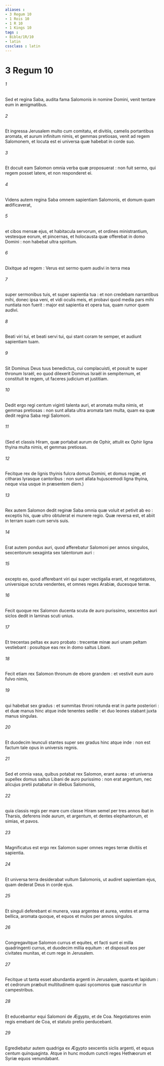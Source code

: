 ```yaml
---
aliases : 
- 3 Regum 10
- 1 Rois 10
- 1 R 10
- 1 Kings 10
tags : 
- Bible/1R/10
- latin
cssclass : latin
---
```


# 3 Regum 10

###### 1
Sed et regina Saba, audita fama Salomonis in nomine Domini, venit tentare eum in ænigmatibus.
###### 2
Et ingressa Jerusalem multo cum comitatu, et divitiis, camelis portantibus aromata, et aurum infinitum nimis, et gemmas pretiosas, venit ad regem Salomonem, et locuta est ei universa quæ habebat in corde suo.
###### 3
Et docuit eam Salomon omnia verba quæ proposuerat : non fuit sermo, qui regem posset latere, et non responderet ei.
###### 4
Videns autem regina Saba omnem sapientiam Salomonis, et domum quam ædificaverat,
###### 5
et cibos mensæ ejus, et habitacula servorum, et ordines ministrantium, vestesque eorum, et pincernas, et holocausta quæ offerebat in domo Domini : non habebat ultra spiritum.
###### 6
Dixitque ad regem : Verus est sermo quem audivi in terra mea
###### 7
super sermonibus tuis, et super sapientia tua : et non credebam narrantibus mihi, donec ipsa veni, et vidi oculis meis, et probavi quod media pars mihi nuntiata non fuerit : major est sapientia et opera tua, quam rumor quem audivi.
###### 8
Beati viri tui, et beati servi tui, qui stant coram te semper, et audiunt sapientiam tuam.
###### 9
Sit Dominus Deus tuus benedictus, cui complacuisti, et posuit te super thronum Israël, eo quod dilexerit Dominus Israël in sempiternum, et constituit te regem, ut faceres judicium et justitiam.
###### 10
Dedit ergo regi centum viginti talenta auri, et aromata multa nimis, et gemmas pretiosas : non sunt allata ultra aromata tam multa, quam ea quæ dedit regina Saba regi Salomoni.
###### 11
(Sed et classis Hiram, quæ portabat aurum de Ophir, attulit ex Ophir ligna thyina multa nimis, et gemmas pretiosas.
###### 12
Fecitque rex de lignis thyinis fulcra domus Domini, et domus regiæ, et citharas lyrasque cantoribus : non sunt allata hujuscemodi ligna thyina, neque visa usque in præsentem diem.)
###### 13
Rex autem Salomon dedit reginæ Saba omnia quæ voluit et petivit ab eo : exceptis his, quæ ultro obtulerat ei munere regio. Quæ reversa est, et abiit in terram suam cum servis suis.
###### 14
Erat autem pondus auri, quod afferebatur Salomoni per annos singulos, sexcentorum sexaginta sex talentorum auri :
###### 15
excepto eo, quod afferebant viri qui super vectigalia erant, et negotiatores, universique scruta vendentes, et omnes reges Arabiæ, ducesque terræ.
###### 16
Fecit quoque rex Salomon ducenta scuta de auro purissimo, sexcentos auri siclos dedit in laminas scuti unius.
###### 17
Et trecentas peltas ex auro probato : trecentæ minæ auri unam peltam vestiebant : posuitque eas rex in domo saltus Libani.
###### 18
Fecit etiam rex Salomon thronum de ebore grandem : et vestivit eum auro fulvo nimis,
###### 19
qui habebat sex gradus : et summitas throni rotunda erat in parte posteriori : et duæ manus hinc atque inde tenentes sedile : et duo leones stabant juxta manus singulas.
###### 20
Et duodecim leunculi stantes super sex gradus hinc atque inde : non est factum tale opus in universis regnis.
###### 21
Sed et omnia vasa, quibus potabat rex Salomon, erant aurea : et universa supellex domus saltus Libani de auro purissimo : non erat argentum, nec alicujus pretii putabatur in diebus Salomonis,
###### 22
quia classis regis per mare cum classe Hiram semel per tres annos ibat in Tharsis, deferens inde aurum, et argentum, et dentes elephantorum, et simias, et pavos.
###### 23
Magnificatus est ergo rex Salomon super omnes reges terræ divitiis et sapientia.
###### 24
Et universa terra desiderabat vultum Salomonis, ut audiret sapientiam ejus, quam dederat Deus in corde ejus.
###### 25
Et singuli deferebant ei munera, vasa argentea et aurea, vestes et arma bellica, aromata quoque, et equos et mulos per annos singulos.
###### 26
Congregavitque Salomon currus et equites, et facti sunt ei milla quadringenti currus, et duodecim millia equitum : et disposuit eos per civitates munitas, et cum rege in Jerusalem.
###### 27
Fecitque ut tanta esset abundantia argenti in Jerusalem, quanta et lapidum : et cedrorum præbuit multitudinem quasi sycomoros quæ nascuntur in campestribus.
###### 28
Et educebantur equi Salomoni de Ægypto, et de Coa. Negotiatores enim regis emebant de Coa, et statuto pretio perducebant.
###### 29
Egrediebatur autem quadriga ex Ægypto sexcentis siclis argenti, et equus centum quinquaginta. Atque in hunc modum cuncti reges Hethæorum et Syriæ equos venundabant.
